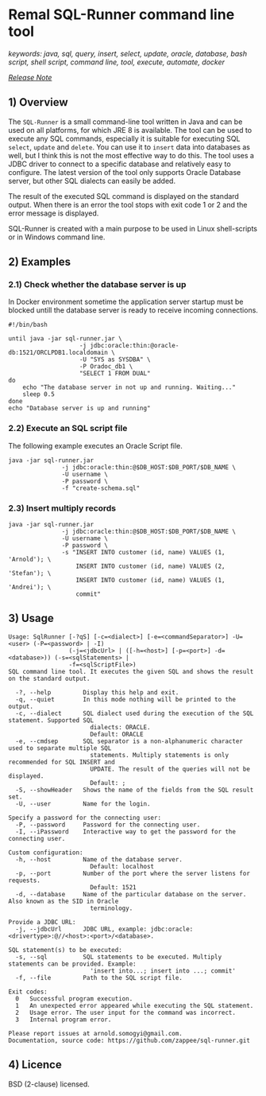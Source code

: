 # Remal SQL-Runner command line tool

_keywords: java, sql, query, insert, select, update, oracle, database, bash script, shell script, command line,  tool, execute, automate, docker_

_[Release Note](release.md)_

## 1) Overview

The `SQL-Runner` is a small command-line tool written in Java and can be used on all platforms, for which JRE 8 is available.
The tool can be used to execute any SQL commands, especially it is suitable for executing SQL `select`, `update` and `delete`.
You can use it to `insert` data into databases as well, but I think this is not the most effective way to do this.
The tool uses a JDBC driver to connect to a specific database and relatively easy to configure.
The latest version of the tool only supports Oracle Database server, but other SQL dialects can easily be added.

The result of the executed SQL command is displayed on the standard output.
When there is an error the tool stops with exit code 1 or 2 and the error message is displayed.

SQL-Runner is created with a main purpose to be used in Linux shell-scripts or in Windows command line.

## 2) Examples
### 2.1) Check whether the database server is up
In Docker environment sometime the application server startup must be blocked untill the database server is ready to receive incoming connections.
~~~
#!/bin/bash

until java -jar sql-runner.jar \
                    -j jdbc:oracle:thin:@oracle-db:1521/ORCLPDB1.localdomain \
                    -U "SYS as SYSDBA" \
                    -P Oradoc_db1 \
                    "SELECT 1 FROM DUAL"
do
    echo "The database server in not up and running. Waiting..."
    sleep 0.5
done
echo "Database server is up and running"
~~~

### 2.2) Execute an SQL script file
The following example executes an Oracle Script file.
~~~
java -jar sql-runner.jar
               -j jdbc:oracle:thin:@$DB_HOST:$DB_PORT/$DB_NAME \
               -U username \
               -P password \
               -f "create-schema.sql"
~~~

### 2.3) Insert multiply records
~~~
java -jar sql-runner.jar
               -j jdbc:oracle:thin:@$DB_HOST:$DB_PORT/$DB_NAME \
               -U username \
               -P password \
               -s "INSERT INTO customer (id, name) VALUES (1, 'Arnold'); \
                   INSERT INTO customer (id, name) VALUES (2, 'Stefan'); \
                   INSERT INTO customer (id, name) VALUES (1, 'Andrei'); \
                   commit"
~~~

## 3) Usage
~~~~
Usage: SqlRunner [-?qS] [-c=<dialect>] [-e=<commandSeparator>] -U=<user> (-P=<password> | -I)
                 (-j=<jdbcUrl> | ([-h=<host>] [-p=<port>] -d=<database>)) (-s=<sqlStatements> |
                 -f=<sqlScriptFile>)
SQL command line tool. It executes the given SQL and shows the result on the standard output.

  -?, --help         Display this help and exit.
  -q, --quiet        In this mode nothing will be printed to the output.
  -c, --dialect      SQL dialect used during the execution of the SQL statement. Supported SQL
                       dialects: ORACLE.
                       Default: ORACLE
  -e, --cmdsep       SQL separator is a non-alphanumeric character used to separate multiple SQL
                       statements. Multiply statements is only recommended for SQL INSERT and
                       UPDATE. The result of the queries will not be displayed.
                       Default: ;
  -S, --showHeader   Shows the name of the fields from the SQL result set.
  -U, --user         Name for the login.

Specify a password for the connecting user:
  -P, --password     Password for the connecting user.
  -I, --iPassword    Interactive way to get the password for the connecting user.

Custom configuration:
  -h, --host         Name of the database server.
                       Default: localhost
  -p, --port         Number of the port where the server listens for requests.
                       Default: 1521
  -d, --database     Name of the particular database on the server. Also known as the SID in Oracle
                       terminology.

Provide a JDBC URL:
  -j, --jdbcUrl      JDBC URL, example: jdbc:oracle:<drivertype>:@//<host>:<port>/<database>.

SQL statement(s) to be executed:
  -s, --sql          SQL statements to be executed. Multiply statements can be provided. Example:
                       'insert into...; insert into ...; commit'
  -f, --file         Path to the SQL script file.

Exit codes:
  0   Successful program execution.
  1   An unexpected error appeared while executing the SQL statement.
  2   Usage error. The user input for the command was incorrect.
  3   Internal program error.

Please report issues at arnold.somogyi@gmail.com.
Documentation, source code: https://github.com/zappee/sql-runner.git
~~~~

## 4) Licence
BSD (2-clause) licensed.
